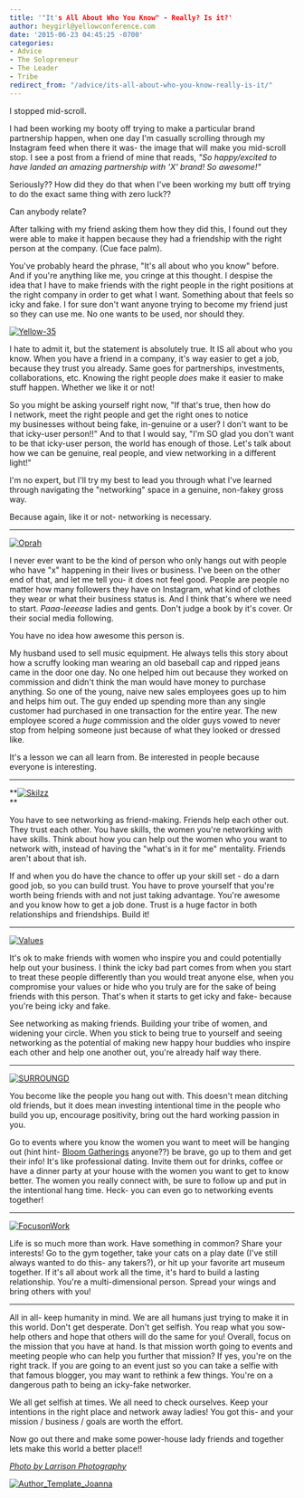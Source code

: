 ```yaml
---
title: '"It's All About Who You Know" - Really? Is it?'
author: heygirl@yellowconference.com
date: '2015-06-23 04:45:25 -0700'
categories:
- Advice
- The Solopreneur
- The Leader
- Tribe
redirect_from: "/advice/its-all-about-who-you-know-really-is-it/"
---
```


I stopped mid-scroll.

I had been working my booty off trying to make a particular brand partnership happen, when one day I'm casually scrolling through my Instagram feed when there it was- the image that will make you mid-scroll stop. I see a post from a friend of mine that reads, _"So happy/excited to have landed an amazing partnership with 'X' brand! So awesome!"_

Seriously?? How did they do that when I've been working my butt off trying to do the exact same thing with zero luck??

Can anybody relate?

After talking with my friend asking them how they did this, I found out they were able to make it happen because they had a friendship with the right person at the company. (Cue face palm).

You've probably heard the phrase, "It's all about who you know" before. And if you're anything like me, you cringe at this thought. I despise the idea that I have to make friends with the right people in the right positions at the right company in order to get what I want. Something about that feels so icky and fake. I for sure don't want anyone trying to become my friend just so they can use me. No one wants to be used, nor should they.

[![Yellow-35](https://yellow-blog-images.imgix.net/2015/04/Yellow-351.jpg)](https://yellow-blog-images.imgix.net/2015/04/Yellow-351.jpg)

I hate to admit it, but the statement is absolutely true. It IS all about who you know. When you have a friend in a company, it's way easier to get a job, because they trust you already. Same goes for partnerships, investments, collaborations, etc. Knowing the right people _does_ make it easier to make stuff happen. Whether we like it or not!

So you might be asking yourself right now, "If that's true, then how do I network, meet the right people and get the right ones to notice my businesses without being fake, in-genuine or a user? I don't want to be that icky-user person!!" And to that I would say, "I'm SO glad you don't want to be that icky-user person, the world has enough of those. Let's talk about how we can be genuine, real people, and view networking in a different light!"

I'm no expert, but I'll try my best to lead you through what I've learned through navigating the "networking" space in a genuine, non-fakey gross way.

Because again, like it or not- networking is necessary.

* * *

[![Oprah](https://yellow-blog-images.imgix.net/2015/06/Oprah.jpg)](https://yellow-blog-images.imgix.net/2015/06/Oprah.jpg)

I never ever want to be the kind of person who only hangs out with people who have "x" happening in their lives or business. I've been on the other end of that, and let me tell you- it does not feel good. People are people no matter how many followers they have on Instagram, what kind of clothes they wear or what their business status is. And I think that's where we need to start. _Paaa-leeease_ ladies and gents. Don't judge a book by it's cover. Or their social media following.

You have no idea how awesome this person is.

My husband used to sell music equipment. He always tells this story about how a scruffy looking man wearing an old baseball cap and ripped jeans came in the door one day. No one helped him out because they worked on commission and didn't think the man would have money to purchase anything. So one of the young, naive new sales employees goes up to him and helps him out. The guy ended up spending more than any single customer had purchased in one transaction for the entire year. The new employee scored a _huge_ commission and the older guys vowed to never stop from helping someone just because of what they looked or dressed like.

It's a lesson we can all learn from. Be interested in people because everyone is interesting.

* * *

**[![Skilzz](https://yellow-blog-images.imgix.net/2015/06/Skilzz.jpg)](https://yellow-blog-images.imgix.net/2015/06/Skilzz.jpg)  
**

You have to see networking as friend-making. Friends help each other out. They trust each other. You have skills, the women you're networking with have skills. Think about how you can help out the women who you want to network with, instead of having the "what's in it for me" mentality. Friends aren't about that ish.

If and when you do have the chance to offer up your skill set - do a darn good job, so you can build trust. You have to prove yourself that you're worth being friends with and not just taking advantage. You're awesome and you know how to get a job done. Trust is a huge factor in both relationships and friendships. Build it!

* * *

[![Values](https://yellow-blog-images.imgix.net/2015/06/Values.jpg)](https://yellow-blog-images.imgix.net/2015/06/Values.jpg)

It's ok to make friends with women who inspire you and could potentially help out your business. I think the icky bad part comes from when you start to treat these people differently than you would treat anyone else, when you compromise your values or hide who you truly are for the sake of being friends with this person. That's when it starts to get icky and fake- because you're being icky and fake.

See networking as making friends. Building your tribe of women, and widening your circle. When you stick to being true to yourself and seeing networking as the potential of making new happy hour buddies who inspire each other and help one another out, you're already half way there.

* * *

[![SURROUNGD](https://yellow-blog-images.imgix.net/2015/06/SURROUNGD.jpg)](https://yellow-blog-images.imgix.net/2015/06/SURROUNGD.jpg)

You become like the people you hang out with. This doesn't mean ditching old friends, but it does mean investing intentional time in the people who build you up, encourage positivity, bring out the hard working passion in you.

Go to events where you know the women you want to meet will be hanging out (hint hint- [Bloom Gatherings](http://yellowconference.com/bloom-gatherings/) anyone??) be brave, go up to them and get their info! It's like professional dating. Invite them out for drinks, coffee or have a dinner party at your house with the women you want to get to know better. The women you really connect with, be sure to follow up and put in the intentional hang time. Heck- you can even go to networking events together!

* * *

[![FocusonWork](https://yellow-blog-images.imgix.net/2015/06/FocusonWork.jpg)](https://yellow-blog-images.imgix.net/2015/06/FocusonWork.jpg)

Life is so much more than work. Have something in common? Share your interests! Go to the gym together, take your cats on a play date (I've still always wanted to do this- any takers?), or hit up your favorite art museum together. If it's all about work all the time, it's hard to build a lasting relationship. You're a multi-dimensional person. Spread your wings and bring others with you!

* * *

All in all- keep humanity in mind. We are all humans just trying to make it in this world. Don't get desperate. Don't get selfish. You reap what you sow- help others and hope that others will do the same for you! Overall, focus on the mission that you have at hand. Is that mission worth going to events and meeting people who can help you further that mission? If yes, you're on the right track. If you are going to an event just so you can take a selfie with that famous blogger, you may want to rethink a few things. You're on a dangerous path to being an icky-fake networker.

We all get selfish at times. We all need to check ourselves. Keep your intentions in the right place and network away ladies! You got this- and your mission / business / goals are worth the effort.

Now go out there and make some power-house lady friends and together lets make this world a better place!!

[_Photo by Larrison Photography_](http://larrisonphotography.com/)

[![Author_Template_Joanna](https://yellow-blog-images.imgix.net/2015/01/Author_Template_Joanna.jpg)](http://instagram.com/joannawaterfall)
